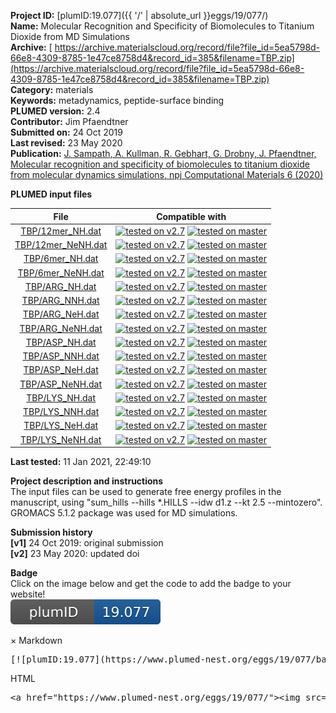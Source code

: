 **Project ID:** [plumID:19.077]({{ '/' | absolute_url }}eggs/19/077/)  
**Name:**  Molecular Recognition and Specificity of Biomolecules to Titanium Dioxide from MD Simulations  
**Archive:** [ https://archive.materialscloud.org/record/file?file_id=5ea5798d-66e8-4309-8785-1e47ce8758d4&record_id=385&filename=TBP.zip](https://archive.materialscloud.org/record/file?file_id=5ea5798d-66e8-4309-8785-1e47ce8758d4&record_id=385&filename=TBP.zip)  
**Category:**  materials  
**Keywords:**  metadynamics, peptide-surface binding  
**PLUMED version:**  2.4  
**Contributor:**  Jim Pfaendtner  
**Submitted on:** 24 Oct 2019  
**Last revised:** 23 May 2020  
**Publication:** [J. Sampath, A. Kullman, R. Gebhart, G. Drobny, J. Pfaendtner, Molecular recognition and specificity of biomolecules to titanium dioxide from molecular dynamics simulations, npj Computational Materials 6 (2020)](http://dx.doi.org/10.1038/s41524-020-0288-7)  
  
**PLUMED input files**  
  
| File     | Compatible with |  
|:--------:|:--------:|  
| [TBP/12mer_NH.dat](./data/TBP/12mer_NH.dat.md) |  [![tested on v2.7](https://img.shields.io/badge/v2.7-passing-green.svg)](data/TBP/12mer_NH.dat.plumed.stderr) [![tested on master](https://img.shields.io/badge/master-passing-green.svg)](data/TBP/12mer_NH.dat.plumed_master.stderr) |  
| [TBP/12mer_NeNH.dat](./data/TBP/12mer_NeNH.dat.md) |  [![tested on v2.7](https://img.shields.io/badge/v2.7-passing-green.svg)](data/TBP/12mer_NeNH.dat.plumed.stderr) [![tested on master](https://img.shields.io/badge/master-passing-green.svg)](data/TBP/12mer_NeNH.dat.plumed_master.stderr) |  
| [TBP/6mer_NH.dat](./data/TBP/6mer_NH.dat.md) |  [![tested on v2.7](https://img.shields.io/badge/v2.7-passing-green.svg)](data/TBP/6mer_NH.dat.plumed.stderr) [![tested on master](https://img.shields.io/badge/master-passing-green.svg)](data/TBP/6mer_NH.dat.plumed_master.stderr) |  
| [TBP/6mer_NeNH.dat](./data/TBP/6mer_NeNH.dat.md) |  [![tested on v2.7](https://img.shields.io/badge/v2.7-passing-green.svg)](data/TBP/6mer_NeNH.dat.plumed.stderr) [![tested on master](https://img.shields.io/badge/master-passing-green.svg)](data/TBP/6mer_NeNH.dat.plumed_master.stderr) |  
| [TBP/ARG_NH.dat](./data/TBP/ARG_NH.dat.md) |  [![tested on v2.7](https://img.shields.io/badge/v2.7-passing-green.svg)](data/TBP/ARG_NH.dat.plumed.stderr) [![tested on master](https://img.shields.io/badge/master-passing-green.svg)](data/TBP/ARG_NH.dat.plumed_master.stderr) |  
| [TBP/ARG_NNH.dat](./data/TBP/ARG_NNH.dat.md) |  [![tested on v2.7](https://img.shields.io/badge/v2.7-passing-green.svg)](data/TBP/ARG_NNH.dat.plumed.stderr) [![tested on master](https://img.shields.io/badge/master-passing-green.svg)](data/TBP/ARG_NNH.dat.plumed_master.stderr) |  
| [TBP/ARG_NeH.dat](./data/TBP/ARG_NeH.dat.md) |  [![tested on v2.7](https://img.shields.io/badge/v2.7-passing-green.svg)](data/TBP/ARG_NeH.dat.plumed.stderr) [![tested on master](https://img.shields.io/badge/master-passing-green.svg)](data/TBP/ARG_NeH.dat.plumed_master.stderr) |  
| [TBP/ARG_NeNH.dat](./data/TBP/ARG_NeNH.dat.md) |  [![tested on v2.7](https://img.shields.io/badge/v2.7-passing-green.svg)](data/TBP/ARG_NeNH.dat.plumed.stderr) [![tested on master](https://img.shields.io/badge/master-passing-green.svg)](data/TBP/ARG_NeNH.dat.plumed_master.stderr) |  
| [TBP/ASP_NH.dat](./data/TBP/ASP_NH.dat.md) |  [![tested on v2.7](https://img.shields.io/badge/v2.7-passing-green.svg)](data/TBP/ASP_NH.dat.plumed.stderr) [![tested on master](https://img.shields.io/badge/master-passing-green.svg)](data/TBP/ASP_NH.dat.plumed_master.stderr) |  
| [TBP/ASP_NNH.dat](./data/TBP/ASP_NNH.dat.md) |  [![tested on v2.7](https://img.shields.io/badge/v2.7-passing-green.svg)](data/TBP/ASP_NNH.dat.plumed.stderr) [![tested on master](https://img.shields.io/badge/master-passing-green.svg)](data/TBP/ASP_NNH.dat.plumed_master.stderr) |  
| [TBP/ASP_NeH.dat](./data/TBP/ASP_NeH.dat.md) |  [![tested on v2.7](https://img.shields.io/badge/v2.7-passing-green.svg)](data/TBP/ASP_NeH.dat.plumed.stderr) [![tested on master](https://img.shields.io/badge/master-passing-green.svg)](data/TBP/ASP_NeH.dat.plumed_master.stderr) |  
| [TBP/ASP_NeNH.dat](./data/TBP/ASP_NeNH.dat.md) |  [![tested on v2.7](https://img.shields.io/badge/v2.7-passing-green.svg)](data/TBP/ASP_NeNH.dat.plumed.stderr) [![tested on master](https://img.shields.io/badge/master-passing-green.svg)](data/TBP/ASP_NeNH.dat.plumed_master.stderr) |  
| [TBP/LYS_NH.dat](./data/TBP/LYS_NH.dat.md) |  [![tested on v2.7](https://img.shields.io/badge/v2.7-passing-green.svg)](data/TBP/LYS_NH.dat.plumed.stderr) [![tested on master](https://img.shields.io/badge/master-passing-green.svg)](data/TBP/LYS_NH.dat.plumed_master.stderr) |  
| [TBP/LYS_NNH.dat](./data/TBP/LYS_NNH.dat.md) |  [![tested on v2.7](https://img.shields.io/badge/v2.7-passing-green.svg)](data/TBP/LYS_NNH.dat.plumed.stderr) [![tested on master](https://img.shields.io/badge/master-passing-green.svg)](data/TBP/LYS_NNH.dat.plumed_master.stderr) |  
| [TBP/LYS_NeH.dat](./data/TBP/LYS_NeH.dat.md) |  [![tested on v2.7](https://img.shields.io/badge/v2.7-passing-green.svg)](data/TBP/LYS_NeH.dat.plumed.stderr) [![tested on master](https://img.shields.io/badge/master-passing-green.svg)](data/TBP/LYS_NeH.dat.plumed_master.stderr) |  
| [TBP/LYS_NeNH.dat](./data/TBP/LYS_NeNH.dat.md) |  [![tested on v2.7](https://img.shields.io/badge/v2.7-passing-green.svg)](data/TBP/LYS_NeNH.dat.plumed.stderr) [![tested on master](https://img.shields.io/badge/master-passing-green.svg)](data/TBP/LYS_NeNH.dat.plumed_master.stderr) |  
  
**Last tested:**  11 Jan 2021, 22:49:10
  
**Project description and instructions**  
The input files can be used to generate free energy profiles in the manuscript, using "sum_hills --hills *.HILLS --idw d1.z --kt 2.5 --mintozero". GROMACS 5.1.2 package was used for MD simulations.

  
**Submission history**  
**[v1]** 24 Oct 2019: original submission  
**[v2]** 23 May 2020: updated doi  
  
**Badge**  
Click on the image below and get the code to add the badge to your website!  
<img src="./badge.svg" alt="plumeDnest:19.077" id="myBtn" class="badge">
<div id="myModal" class="modal">
  <div class="modal-content">
    <span class="close">&times;</span>
    Markdown<pre>[![plumID:19.077](https://www.plumed-nest.org/eggs/19/077/badge.svg)](https://www.plumed-nest.org/eggs/19/077/)</pre>
    HTML<pre>&lt;a href="https://www.plumed-nest.org/eggs/19/077/"&gt;&lt;img src="https://www.plumed-nest.org/eggs/19/077/badge.svg" alt="plumID:19.077"&gt;&lt;/a&gt;</pre>
  </div>
</div>
